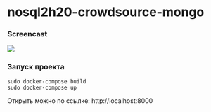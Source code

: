 # nosql2h20-crowdsource-mongo

### Screencast
![](https://github.com/moevm/nosql2h20-crowdsource-mongo/blob/master/test.gif)

### Запуск проекта
```
sudo docker-compose build 
sudo docker-compose up
```
Открыть можно по ссылке: http://localhost:8000
